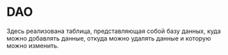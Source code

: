 # DAO
Здесь реализована таблица, представляющая собой базу данных, куда можно добавлять данные, откуда можно удалять данные и которую можно изменить.
